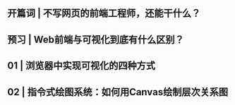## 开篇词 | 不写网页的前端工程师，还能干什么？

## 预习 | Web前端与可视化到底有什么区别？

## 01 | 浏览器中实现可视化的四种方式

## 02 | 指令式绘图系统：如何用Canvas绘制层次关系图


